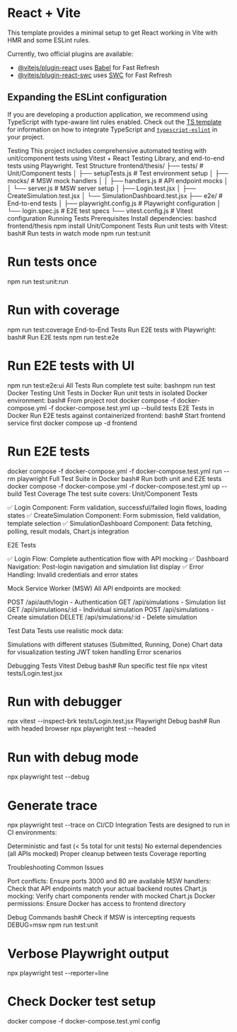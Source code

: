 # React + Vite

This template provides a minimal setup to get React working in Vite with HMR and some ESLint rules.

Currently, two official plugins are available:

- [@vitejs/plugin-react](https://github.com/vitejs/vite-plugin-react/blob/main/packages/plugin-react) uses [Babel](https://babeljs.io/) for Fast Refresh
- [@vitejs/plugin-react-swc](https://github.com/vitejs/vite-plugin-react/blob/main/packages/plugin-react-swc) uses [SWC](https://swc.rs/) for Fast Refresh

## Expanding the ESLint configuration

If you are developing a production application, we recommend using TypeScript with type-aware lint rules enabled. Check out the [TS template](https://github.com/vitejs/vite/tree/main/packages/create-vite/template-react-ts) for information on how to integrate TypeScript and [`typescript-eslint`](https://typescript-eslint.io) in your project.

Testing
This project includes comprehensive automated testing with unit/component tests using Vitest + React Testing Library, and end-to-end tests using Playwright.
Test Structure
frontend/thesis/
├── tests/ # Unit/Component tests
│ ├── setupTests.js # Test environment setup
│ ├── mocks/ # MSW mock handlers
│ │ ├── handlers.js # API endpoint mocks
│ │ └── server.js # MSW server setup
│ ├── Login.test.jsx
│ ├── CreateSimulation.test.jsx
│ └── SimulationDashboard.test.jsx
├── e2e/ # End-to-end tests
│ ├── playwright.config.js # Playwright configuration
│ └── login.spec.js # E2E test specs
└── vitest.config.js # Vitest configuration
Running Tests
Prerequisites
Install dependencies:
bashcd frontend/thesis
npm install
Unit/Component Tests
Run unit tests with Vitest:
bash# Run tests in watch mode
npm run test:unit

# Run tests once

npm run test:unit:run

# Run with coverage

npm run test:coverage
End-to-End Tests
Run E2E tests with Playwright:
bash# Run E2E tests
npm run test:e2e

# Run E2E tests with UI

npm run test:e2e:ui
All Tests
Run complete test suite:
bashnpm run test
Docker Testing
Unit Tests in Docker
Run unit tests in isolated Docker environment:
bash# From project root
docker compose -f docker-compose.yml -f docker-compose.test.yml up --build tests
E2E Tests in Docker
Run E2E tests against containerized frontend:
bash# Start frontend service first
docker compose up -d frontend

# Run E2E tests

docker compose -f docker-compose.yml -f docker-compose.test.yml run --rm playwright
Full Test Suite in Docker
bash# Run both unit and E2E tests
docker compose -f docker-compose.yml -f docker-compose.test.yml up --build
Test Coverage
The test suite covers:
Unit/Component Tests

✅ Login Component: Form validation, successful/failed login flows, loading states
✅ CreateSimulation Component: Form submission, field validation, template selection
✅ SimulationDashboard Component: Data fetching, polling, result modals, Chart.js integration

E2E Tests

✅ Login Flow: Complete authentication flow with API mocking
✅ Dashboard Navigation: Post-login navigation and simulation list display
✅ Error Handling: Invalid credentials and error states

Mock Service Worker (MSW)
All API endpoints are mocked:

POST /api/auth/login - Authentication
GET /api/simulations - Simulation list
GET /api/simulations/:id - Individual simulation
POST /api/simulations - Create simulation
DELETE /api/simulations/:id - Delete simulation

Test Data
Tests use realistic mock data:

Simulations with different statuses (Submitted, Running, Done)
Chart data for visualization testing
JWT token handling
Error scenarios

Debugging Tests
Vitest Debug
bash# Run specific test file
npx vitest tests/Login.test.jsx

# Run with debugger

npx vitest --inspect-brk tests/Login.test.jsx
Playwright Debug
bash# Run with headed browser
npx playwright test --headed

# Run with debug mode

npx playwright test --debug

# Generate trace

npx playwright test --trace on
CI/CD Integration
Tests are designed to run in CI environments:

Deterministic and fast (< 5s total for unit tests)
No external dependencies (all APIs mocked)
Proper cleanup between tests
Coverage reporting

Troubleshooting
Common Issues

Port conflicts: Ensure ports 3000 and 80 are available
MSW handlers: Check that API endpoints match your actual backend routes
Chart.js mocking: Verify chart components render with mocked Chart.js
Docker permissions: Ensure Docker has access to frontend directory

Debug Commands
bash# Check if MSW is intercepting requests
DEBUG=msw npm run test:unit

# Verbose Playwright output

npx playwright test --reporter=line

# Check Docker test setup

docker compose -f docker-compose.test.yml config
